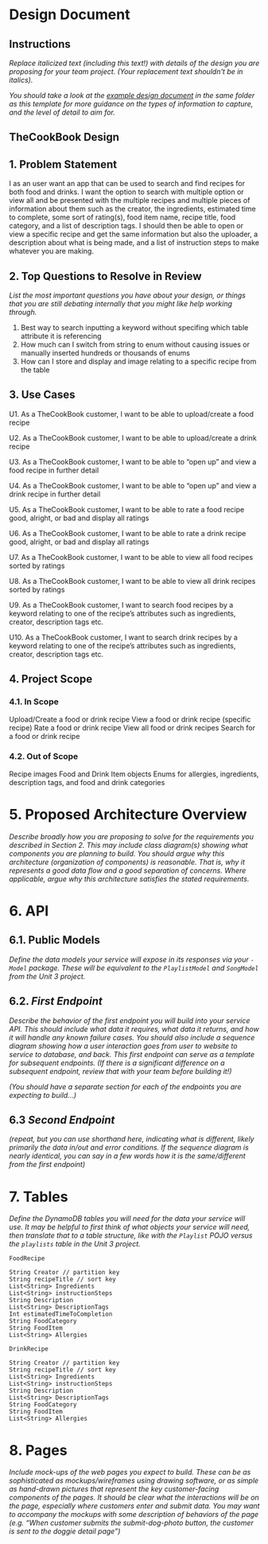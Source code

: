 # Design Document

## Instructions

_Replace italicized text (including this text!) with details of the design you are proposing for your team project. (Your replacement text shouldn't be in italics)._

_You should take a look at the [example design document](example-design-document.md) in the same folder as this template for more guidance on the types of information to capture, and the level of detail to aim for._

## TheCookBook Design

## 1. Problem Statement

I as an user want an app that can be used to search and find recipes for both food and drinks. I want the option to search with multiple option or view all and be presented with the multiple recipes and multiple pieces of information about them such as the creator, the ingredients, estimated time to complete, some sort of rating(s), food item name, recipe title, food category, and a list of description tags. I should then be able to open or view a specific recipe and get the same information but also the uploader, a description about what is being made, and a list of instruction steps to make whatever you are making.

## 2. Top Questions to Resolve in Review

_List the most important questions you have about your design, or things that you are still debating internally that you might like help working through._

1. Best way to search inputting a keyword without specifing which table attribute it is referencing
2. How much can I switch from string to enum without causing issues or manually inserted hundreds or thousands of enums
3. How can I store and display and image relating to a specific recipe from the table

## 3. Use Cases

U1. As a TheCookBook customer, I want to be able to upload/create a food recipe 

U2. As a TheCookBook customer, I want to be able to upload/create a drink recipe

U3. As a TheCookBook customer, I want to be able to “open up” and view a food recipe in further detail

U4. As a TheCookBook customer, I want to be able to “open up” and view a drink recipe in further detail

U5. As a TheCookBook customer, I want to be able to rate a food recipe good, alright, or bad and display all ratings

U6. As a TheCookBook customer, I want to be able to rate a drink recipe good, alright, or bad and display all ratings

U7. As a TheCookBook customer, I want to be able to view all food recipes sorted by ratings 

U8. As a TheCookBook customer, I want to be able to view all drink recipes sorted by ratings

U9. As a TheCookBook customer, I want to search food recipes by a keyword relating to one of the recipe’s attributes such as ingredients, creator, description tags etc.

U10. As a TheCookBook customer, I want to search drink recipes by a keyword relating to one of the recipe’s attributes such as ingredients, creator, description tags etc.

## 4. Project Scope

### 4.1. In Scope

Upload/Create a food or drink recipe
View a food or drink recipe (specific recipe)
Rate a food or drink recipe
View all food or drink recipes
Search for a food or drink recipe

### 4.2. Out of Scope

Recipe images
Food and Drink Item objects
Enums for allergies, ingredients, description tags, and food and drink categories

# 5. Proposed Architecture Overview

_Describe broadly how you are proposing to solve for the requirements you described in Section 2. This may include class diagram(s) showing what components you are planning to build. You should argue why this architecture (organization of components) is reasonable. That is, why it represents a good data flow and a good separation of concerns. Where applicable, argue why this architecture satisfies the stated requirements._

# 6. API

## 6.1. Public Models

_Define the data models your service will expose in its responses via your *`-Model`* package. These will be equivalent to the *`PlaylistModel`* and *`SongModel`* from the Unit 3 project._

## 6.2. _First Endpoint_

_Describe the behavior of the first endpoint you will build into your service API. This should include what data it requires, what data it returns, and how it will handle any known failure cases. You should also include a sequence diagram showing how a user interaction goes from user to website to service to database, and back. This first endpoint can serve as a template for subsequent endpoints. (If there is a significant difference on a subsequent endpoint, review that with your team before building it!)_

_(You should have a separate section for each of the endpoints you are expecting to build...)_

## 6.3 _Second Endpoint_

_(repeat, but you can use shorthand here, indicating what is different, likely primarily the data in/out and error conditions. If the sequence diagram is nearly identical, you can say in a few words how it is the same/different from the first endpoint)_

# 7. Tables

_Define the DynamoDB tables you will need for the data your service will use. It may be helpful to first think of what objects your service will need, then translate that to a table structure, like with the *`Playlist` POJO* versus the `playlists` table in the Unit 3 project._

`FoodRecipe`
```
String Creator // partition key
String recipeTitle // sort key
List<String> Ingredients
List<String> instructionSteps
String Description
List<String> DescriptionTags
Int estimatedTimeToCompletion
String FoodCategory
String FoodItem
List<String> Allergies
```

`DrinkRecipe`
```
String Creator // partition key
String recipeTitle // sort key
List<String> Ingredients
List<String> instructionSteps
String Description
List<String> DescriptionTags
String FoodCategory
String FoodItem
List<String> Allergies
```

# 8. Pages

_Include mock-ups of the web pages you expect to build. These can be as sophisticated as mockups/wireframes using drawing software, or as simple as hand-drawn pictures that represent the key customer-facing components of the pages. It should be clear what the interactions will be on the page, especially where customers enter and submit data. You may want to accompany the mockups with some description of behaviors of the page (e.g. “When customer submits the submit-dog-photo button, the customer is sent to the doggie detail page”)_
